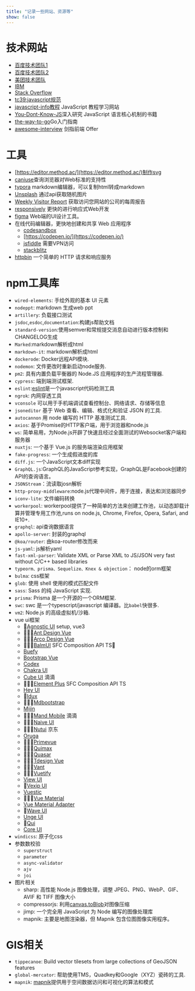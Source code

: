 ```yaml
---
title: "记录一些网站、资源等"
show: false
---
```



# 技术网站

+ [百度技术团队1](http://fex.baidu.com/)
+ [百度技术团队2](https://efe.baidu.com/)
+ [美团技术团队](https://tech.meituan.com/)
+ [IBM](https://www.ibm.com/developerworks/cn/web/)
+ [Stack Overflow](https://stackoverflow.com/)
+ [tc39:javascript规范](https://tc39.es/)
+ [javascript-info教程](https://javascript.info/) JavaScript 教程学习网站
+ [You-Dont-Know-JS](https://github.com/getify/You-Dont-Know-JS)深入研究 JavaScript 语言核心机制的书籍
+ [the-way-to-go](https://github.com/unknwon/the-way-to-go_ZH_CN)Go入门指南
+ [awesome-interview](https://github.com/hzfe/awesome-interview) 剑指前端 Offer

# 工具

+ [https://editor.method.ac/](https://editor.method.ac/)制作svg  
+ [caniuse](https://caniuse.com/)查询浏览器对Web标准的支持性  
+ [typora](https://www.typora.io/) markdown编辑器，可以复制html转成markdown  
+ [Unsplash](https://source.unsplash.com/) 通过api获取随机图片
+ [Weekly Visitor Report](https://clearbit.com/resources/tools/visitor-report) 获取访问您网站的公司的每周报告
+ [responsively](https://responsively.app/) 更快的进行响应式Web开发
+ [figma](https://www.figma.com/) Web端的UI设计工具。
+ 在线代码编辑器，更快地创建和共享 Web 应用程序
  + [codesandbox](https://codesandbox.io/)
  + [https://codepen.io/](https://codepen.io/)
  + [jsfiddle](https://jsfiddle.net/) 需要VPN访问
  + [stackblitz](https://stackblitz.com/)
 + [httpbin](https://httpbin.org/) 一个简单的 HTTP 请求和响应服务

# npm工具库

+ `wired-elements`: 手绘外观的基本 UI 元素
+ `nodeppt`: markdown 生成web ppt  
+ `artillery`: 负载接口测试  
+ `jsdoc`,`esdoc`,`documentation`:构建js帮助文档  
+ `standard-version`:使用semver和常规提交消息自动进行版本控制和CHANGELOG生成  
+ `Marked`:markdown解析成html  
+ `markdown-it`: markdown解析成html  
+ `dockerode`: Docker远程API模块.
+ `nodemon`: 文件更改时重新启动node服务.
+ `pm2`: 具有内置负载平衡器的 Node.JS 应用程序的生产流程管理器.
+ `cypress`: 端到端测试框架.
+ `eslint`:[eslint](https://eslint.bootcss.com/)是一个javascript代码检测工具  
+ `ngrok`: 内网穿透工具  
+ `vconsole` 可以用于手机端调试查看控制台、网络请求、存储等信息
+ `jsoneditor` 基于 Web 查看、编辑、格式化和验证 JSON 的工具.
+ `autocannon` 用 node 编写的 HTTP 基准测试工具.
+ `axios`: 基于Promise的HTTP客户端，用于浏览器和node.js  
+ `ws`: 简单易用，为Node.js开辟了快速且经过全面测试的Websocket客户端和服务器  
+ `nuxtjs`: 一个基于 Vue.js 的服务端渲染应用框架  
+ `fake-progress`: 一个生成假进度的库  
+ `diff.js`: 一个JavaScript文本diff实现  
+ `GraphQL.js`:GraphQL的JavaScript参考实现，GraphQL是Facebook创建的API的查询语言。  
+ `JSONStream`：流读取josn解析  
+ `http-proxy-middleware`:node.js代理中间件，用于连接，表达和浏览器同步  
+ `iconv-lite`: 文件编码转换  
+ `workerpool`: workerpool提供了一种简单的方法来创建工作池，以动态卸载计算并管理专用工作池,runs on node.js, Chrome, Firefox, Opera, Safari, and IE10+.  
+ `graphql`: api查询数据语言  
+ `apollo-server`: 封装的graphql  
+ `@koa/router`: 由koa-router修改而来  
+ `js-yaml`: js解析yaml  
+ `fast-xml-parser`: Validate XML or Parse XML to JS/JSON very fast without C/C++ based libraries  
+ `typeorm、prisma、Sequelize、Knex & objection`： node的orm框架  
+ `bulma`: css框架
+ `glob`: 使用 shell 使用的模式匹配文件
+ `sass`: Sass 的纯 JavaScript 实现.
+ `prisma`: Prisma 是一个开源的一个ORM框架.
+ `swc`: swc 是一个typescript/javascript 编译器。比`babel`快很多.
+ `vm2`: Node.js 的高级虚拟机/沙箱.
+ vue ui框架  
  + 🌟[Agnostic UI](https://agnosticui.com/) setup, vue3
  + 🌟🌟🌟[Ant Design Vue](https://antdv.com/)
  + 🌟🌟🌟[Arco Design Vue](https://arco.design/vue/docs/start)
  + 🌟🌟🌟[BalmUI](https://material.balmjs.com/) SFC Composition API TS👀
  + [Buefy](https://buefy.org/)
  + [Bootstrap Vue](https://bootstrap-vue.org/)
  + [Codex](https://doc.wikimedia.org/codex/main/)
  + [Chakra UI](https://chakra-ui.com/)
  + [Cube UI](https://didi.github.io/cube-ui/#/zh-CN) 滴滴
  + 🌟🌟🌟[Element Plus](https://element-plus.org/) SFC Composition API TS
  + [Hey UI](https://v2.heyui.top)
  + 🌟[Idux](https://idux.site/)
  + 🌟🌟🌟[Mdbootstrap](https://mdbootstrap.com/)
  + [Mijin](https://lecoueyl.github.io/mijin.web)
  + 🌟🌟🌟[Mand Mobile](https://mand-mobile.github.io/) 滴滴
  + 🌟🌟🌟[Naive UI](https://naiveui.com)
  + 🌟🌟🌟[Nutui](https://nutui.jd.com/#/) 京东
  + [Oruga](https://oruga.io/)
  + 🌟🌟🌟[Primevue](https://primefaces.org/primevue/)
  + 🌟🌟🌟[Quimax](https://quimax.dev/)
  + 🌟🌟🌟[Quasar](https://quasar.dev/)
  + 🌟🌟🌟[Tdesign Vue](https://tdesign.tencent.com/vue-next/overview)
  + 🌟🌟🌟[Vant](https://youzan.github.io/vant/)
  + 🌟🌟🌟[Vuetify](https://vuetifyjs.com/)
  + [View UI](https://www.iviewui.com/)
  + 🌟[Vexip UI](https://www.vexipui.com)
  + [Vuestic](https://vuestic.dev/)
  + 🌟🌟🌟[Vue Material](https://www.creative-tim.com/vuematerial)
  + [Vue Material Adapter](https://pgbross.github.io/vue-material-adapter)
  + 🌟[Wave UI](https://antoniandre.github.io/wave-ui/)
  + [Unge UI](https://ungeui.github.io/ungeui/)
  + 🌟[Qui](https://qvant-lab.github.io/qui/)
  + [Core UI](https://coreui.io/vue/docs/getting-started/introduction.html)
+ `windicss`: 原子化css
+ 参数数校验
  + `superstruct`
  + `parameter`
  + `async-validator`
  + `ajv`
  + `joi`
+ 图片相关
  - sharp: 高性能 Node.js 图像处理，调整 JPEG、PNG、WebP、GIF、AVIF 和 TIFF 图像大小
  - compressorjs: 利用[canvas.toBlob](https://developer.mozilla.org/en-US/docs/Web/API/HTMLCanvasElement/toBlob)对图像压缩
  - jimp: 一个完全用 JavaScript 为 Node 编写的图像处理库
  - mapnik: 主要是地图渲染器，但 Mapnik 包含位图图像实用程序。
# GIS相关

+ `tippecanoe`: Build vector tilesets from large collections of GeoJSON features  
+ `global-mercator`: 帮助使用TMS，Quadkey和Google（XYZ）瓷砖的工具.
+ `mapnik`: [mapnik](http://mapnik.org)提供用于空间数据访问和可视化的算法和模式

